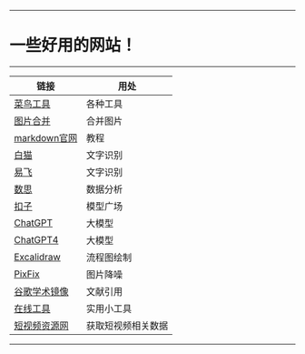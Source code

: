 ***
# 一些好用的网站！
***

| 链接                                         | 用处        |
|--------------------------------------------|-----------|
| [菜鸟工具](https://www.jyshare.com)            | 各种工具      |
| [图片合并](https://cdkm.com)                   | 合并图片      |
| [markdown官网](https://markdown.com.cn)      | 教程        |
| [白猫](https://web.baimiaoapp.com)           | 文字识别      |
| [易飞](https://catocr.com/#)                 | 文字识别      |
| [数思](https://chat.shusi.cn)                | 数据分析      |
| [扣子](https://www.coze.cn)                  | 模型广场      |
| [ChatGPT](https://chat18.aichatos8.com)    | 大模型       |
| [ChatGPT4](https://cat.chatavx.com/#/home) | 大模型       |
| [Excalidraw](https://excalidraw.com)       | 流程图绘制     |
| [PixFix](https://zh.pixfix.com/)           | 图片降噪      |
| [谷歌学术镜像](http://xs.3822808.com/)           | 文献引用      |
| [在线工具](https://www.lddgo.net/index)        | 实用小工具     |
| [短视频资源网](https://www.dy114.com/douyin)     | 获取短视频相关数据 |
***
